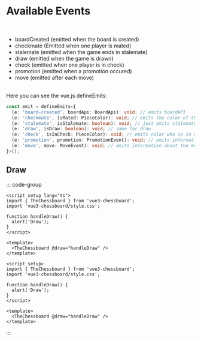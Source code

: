 # Available Events

<br>

- boardCreated (emitted when the board is created)
- checkmate (Emitted when one player is mated)
- stalemate (emitted when the game ends in stalemate)
- draw (emitted when the game is drawn)
- check (emitted when one player is in check)
- promotion (emitted when a promotion occured)
- move (emitted after each move)

<br>
Here you can see the vue.js defineEmits:

```ts
const emit = defineEmits<{
  (e: 'board-created', boardApi: BoardApi): void; // emits boardAPI
  (e: 'checkmate', isMated: PieceColor): void; // emits the color of the mated player
  (e: 'stalemate', isStalemate: boolean): void; // just emits stalemate, the value is not interesting
  (e: 'draw', isDraw: boolean): void; // same for draw
  (e: 'check', isInCheck: PieceColor): void; // emits color who is in check
  (e: 'promotion', promotion: PromotionEvent): void; // emits information about the promotion
  (e: 'move', move: MoveEvent): void; // emits information about the move
}>();
```

## Draw

::: code-group

```vue [TypeScript]
<script setup lang="ts">
import { TheChessboard } from 'vue3-chessboard';
import 'vue3-chessboard/style.css';

function handleDraw() {
  alert('Draw');
}
</script>

<template>
  <TheChessboard @draw="handleDraw" />
</template>
```

```vue [JavaScript]
<script setup>
import { TheChessboard } from 'vue3-chessboard';
import 'vue3-chessboard/style.css';

function handleDraw() {
  alert('Draw');
}
</script>

<template>
  <TheChessboard @draw="handleDraw" />
</template>
```

:::
